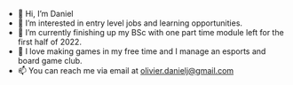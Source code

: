 - 👋 Hi, I’m Daniel
- 👀 I’m interested in entry level jobs and learning opportunities.
- 🌱 I’m currently finishing up my BSc with one part time module left for the first half of 2022.
- 💞️ I love making games in my free time and I manage an esports and board game club.
- 📫 You can reach me via email at olivier.danielj@gmail.com

<!---
Okkert/Okkert is a ✨ special ✨ repository because its `README.md` (this file) appears on your GitHub profile.
You can click the Preview link to take a look at your changes.
--->
